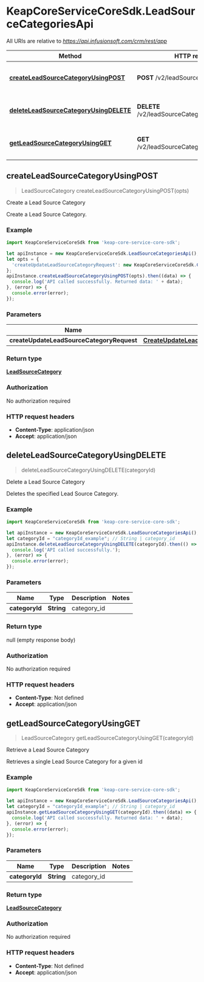 # KeapCoreServiceCoreSdk.LeadSourceCategoriesApi

All URIs are relative to *https://api.infusionsoft.com/crm/rest/app*

Method | HTTP request | Description
------------- | ------------- | -------------
[**createLeadSourceCategoryUsingPOST**](LeadSourceCategoriesApi.md#createLeadSourceCategoryUsingPOST) | **POST** /v2/leadSourceCategories | Create a Lead Source Category
[**deleteLeadSourceCategoryUsingDELETE**](LeadSourceCategoriesApi.md#deleteLeadSourceCategoryUsingDELETE) | **DELETE** /v2/leadSourceCategories/{category_id} | Delete a Lead Source Category
[**getLeadSourceCategoryUsingGET**](LeadSourceCategoriesApi.md#getLeadSourceCategoryUsingGET) | **GET** /v2/leadSourceCategories/{category_id} | Retrieve a Lead Source Category



## createLeadSourceCategoryUsingPOST

> LeadSourceCategory createLeadSourceCategoryUsingPOST(opts)

Create a Lead Source Category

Create a Lead Source Category.

### Example

```javascript
import KeapCoreServiceCoreSdk from 'keap-core-service-core-sdk';

let apiInstance = new KeapCoreServiceCoreSdk.LeadSourceCategoriesApi();
let opts = {
  'createUpdateLeadSourceCategoryRequest': new KeapCoreServiceCoreSdk.CreateUpdateLeadSourceCategoryRequest() // CreateUpdateLeadSourceCategoryRequest | leadSourceCategory
};
apiInstance.createLeadSourceCategoryUsingPOST(opts).then((data) => {
  console.log('API called successfully. Returned data: ' + data);
}, (error) => {
  console.error(error);
});

```

### Parameters


Name | Type | Description  | Notes
------------- | ------------- | ------------- | -------------
 **createUpdateLeadSourceCategoryRequest** | [**CreateUpdateLeadSourceCategoryRequest**](CreateUpdateLeadSourceCategoryRequest.md)| leadSourceCategory | [optional] 

### Return type

[**LeadSourceCategory**](LeadSourceCategory.md)

### Authorization

No authorization required

### HTTP request headers

- **Content-Type**: application/json
- **Accept**: application/json


## deleteLeadSourceCategoryUsingDELETE

> deleteLeadSourceCategoryUsingDELETE(categoryId)

Delete a Lead Source Category

Deletes the specified Lead Source Category.

### Example

```javascript
import KeapCoreServiceCoreSdk from 'keap-core-service-core-sdk';

let apiInstance = new KeapCoreServiceCoreSdk.LeadSourceCategoriesApi();
let categoryId = "categoryId_example"; // String | category_id
apiInstance.deleteLeadSourceCategoryUsingDELETE(categoryId).then(() => {
  console.log('API called successfully.');
}, (error) => {
  console.error(error);
});

```

### Parameters


Name | Type | Description  | Notes
------------- | ------------- | ------------- | -------------
 **categoryId** | **String**| category_id | 

### Return type

null (empty response body)

### Authorization

No authorization required

### HTTP request headers

- **Content-Type**: Not defined
- **Accept**: application/json


## getLeadSourceCategoryUsingGET

> LeadSourceCategory getLeadSourceCategoryUsingGET(categoryId)

Retrieve a Lead Source Category

Retrieves a single Lead Source Category for a given id

### Example

```javascript
import KeapCoreServiceCoreSdk from 'keap-core-service-core-sdk';

let apiInstance = new KeapCoreServiceCoreSdk.LeadSourceCategoriesApi();
let categoryId = "categoryId_example"; // String | category_id
apiInstance.getLeadSourceCategoryUsingGET(categoryId).then((data) => {
  console.log('API called successfully. Returned data: ' + data);
}, (error) => {
  console.error(error);
});

```

### Parameters


Name | Type | Description  | Notes
------------- | ------------- | ------------- | -------------
 **categoryId** | **String**| category_id | 

### Return type

[**LeadSourceCategory**](LeadSourceCategory.md)

### Authorization

No authorization required

### HTTP request headers

- **Content-Type**: Not defined
- **Accept**: application/json

